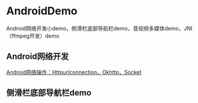 # AndroidDemo
Android网络开发小demo，侧滑栏底部导航栏demo，音视频多媒体demo，JNI（ffmpeg开发）demo




## Android网络开发
[Android网络操作：Httpurlconnection，Okhttp，Socket](https://github.com/shizishen/AnroidDemo/blob/master/androidnet/androidnet_README.md)


## 侧滑栏底部导航栏demo
